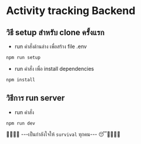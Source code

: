# Activity tracking Backend

## วิธี setup สำหรับ clone ครั้งแรก

- run คำสั่งด้านล่าง เพื่อสร้าง file .env

```bash
npm run setup
```

- run คำสั่ง เพื่อ install dependencies

```bash
npm install
```

## วิธีการ run server

- run คำสั่ง

```bash
npm run dev
```

🤨🤪🧐🥳 ---เป็นกำลังใจให้ `survival` ทุกคน--- 😴🥺😮‍💨🤢
